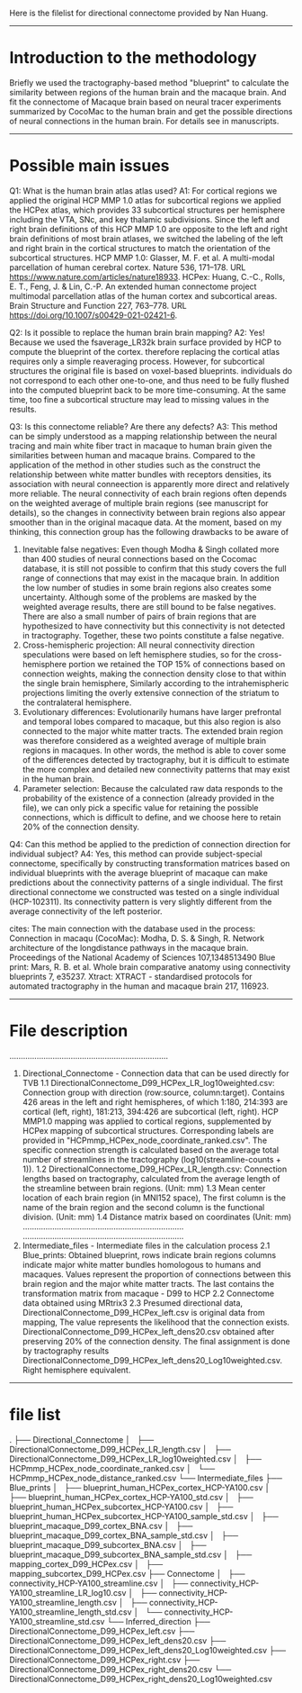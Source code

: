 Here is the filelist for directional connectome provided by Nan Huang.

----------------------------------------------------------------------
# Introduction to the methodology
Briefly we used the tractography-based method "blueprint" to calculate the similarity between regions of the human brain and the macaque brain. And fit the connectome of Macaque brain based on neural tracer experiments summarized by CocoMac to the human brain and get the possible directions of neural connections in the human brain. For details see in manuscripts.

----------------------------------------------------------------------
# Possible main issues
Q1: What is the human brain atlas atlas used?
A1: For cortical regions we applied the original HCP MMP 1.0 atlas for subcortical regions we applied the HCPex atlas, which provides 33 subcortical structures per hemisphere including the VTA, SNc, and key thalamic subdivisions. Since the left and right brain definitions of this HCP MMP 1.0 are opposite to the left and right brain definitions of most brain atlases, we switched the labeling of the left and right brain in the cortical structures to match the orientation of the subcortical structures.
HCP MMP 1.0: Glasser, M. F. et al. A multi-modal parcellation of human cerebral cortex. Nature 536, 171–178. URL https://www.nature.com/articles/nature18933.
HCPex: Huang, C.-C., Rolls, E. T., Feng, J. & Lin, C.-P. An extended human connectome project multimodal parcellation atlas of the human cortex and subcortical areas. Brain Structure and Function 227, 763–778. URL https://doi.org/10.1007/s00429-021-02421-6.

Q2: Is it possible to replace the human brain brain mapping?
A2: Yes! Because we used the fsaverage_LR32k brain surface provided by HCP to compute the blueprint of the cortex. therefore replacing the cortical atlas requires only a simple reaveraging process. However, for subcortical structures the original file is based on voxel-based blueprints. individuals do not correspond to each other one-to-one, and thus need to be fully flushed into the computed blueprint back to be more time-consuming. At the same time, too fine a subcortical structure may lead to missing values in the results.

Q3: Is this connectome reliable? Are there any defects?
A3: This method can be simply understood as a mapping relationship between the neural tracing and main white fiber tract in macaque to human brain given the similarities between human and macaque brains. Compared to the application of the method in other studies such as the construct the relationship between white matter bundles with receptors densities, its association with neural conneection is apparently more direct and relatively more reliable. The neural connectivity of each brain regions often depends on the weighted average of multiple brain regions (see manuscript for details), so the changes in connectivity between brain regions also appear smoother than in the original macaque data. 
At the moment, based on my thinking, this connection group has the following drawbacks to be aware of
1. Inevitable false negatives: Even though Modha & Singh collated more than 400 studies of neural connections based on the Cocomac database, it is still not possible to confirm that this study covers the full range of connections that may exist in the macaque brain. In addition the low number of studies in some brain regions also creates some uncertainty. Although some of the problems are masked by the weighted average results, there are still bound to be false negatives. There are also a small number of pairs of brain regions that are hypothesized to have connectivity but this connectivity is not detected in tractography. Together, these two points constitute a false negative.
2. Cross-hemispheric projection: All neural connectivity direction speculations were based on left hemisphere studies, so for the cross-hemisphere portion we retained the TOP 15% of connections based on connection weights, making the connection density close to that within the single brain hemisphere, Similarly according to the intrahemispheric projections limiting the overly extensive connection of the striatum to the contralateral hemisphere.
3. Evolutionary differences: Evolutionarily humans have larger prefrontal and temporal lobes compared to macaque, but this also region is also connected to the major white matter tracts. The extended brain region was therefore considered as a weighted average of multiple brain regions in macaques. In other words, the method is able to cover some of the differences detected by tractography, but it is difficult to estimate the more complex and detailed new connectivity patterns that may exist in the human brain.
4. Parameter selection: Because the calculated raw data responds to the probability of the existence of a connection (already provided in the file), we can only pick a specific value for retaining the possible connections, which is difficult to define, and we choose here to retain 20% of the connection density.

Q4: Can this method be applied to the prediction of connection direction for individual subject?
A4: Yes, this method can provide subject-special connectome, specifically by constructing transformation matrices based on individual blueprints with the average blueprint of macaque can make predictions about the connectivity patterns of a single individual. The first directional connectome we constructed was tested on a single individual (HCP-102311). Its connectivity pattern is very slightly different from the average connectivity of the left posterior.

cites:
The main connection with the database used in the process:
Connection in macaqu (CocoMac):  Modha, D. S. & Singh, R. Network architecture of the longdistance pathways in the macaque brain. Proceedings of the National Academy of Sciences 107,1348513490
Blue print: Mars, R. B. et al. Whole brain comparative anatomy using connectivity blueprints 7, e35237. 
Xtract: XTRACT - standardised protocols for automated tractography in the human and macaque brain 217, 116923.

----------------------------------------------------------------------
# File  description
......................................................................
1. Directional_Connectome - Connection data that can be used directly for TVB
1.1 DirectionalConnectome_D99_HCPex_LR_log10weighted.csv: Connection group with direction (row:source, column:target). Contains 426 areas in the left and right hemispheres, of which 1:180, 214:393 are cortical (left, right), 181:213, 394:426 are subcortical (left, right). HCP MMP1.0 mapping was applied to cortical regions, supplemented by HCPex mapping of subcortical structures. Corresponding labels are provided in "HCPmmp_HCPex_node_coordinate_ranked.csv". The specific connection strength is calculated based on the average total number of streamlines in the tractography (log10(streamline-counts + 1)). 
1.2 DirectionalConnectome_D99_HCPex_LR_length.csv: Connection lengths based on tractography, calculated from the average length of the streamline between brain regions. (Unit: mm)
1.3 Mean center location of each brain region (in MNI152 space), The first column is the name of the brain region and the second column is the functional division. (Unit: mm)
1.4 Distance matrix based on coordinates (Unit: mm)
.......................................................................
.......................................................................
2. Intermediate_files - Intermediate files in the calculation process
2.1 Blue_prints: Obtained blueprint, rows indicate brain regions columns indicate major white matter bundles homologous to humans and macaques. Values represent the proportion of connections between this brain region and the major white matter tracts. The last contains the transformation matrix from macaque - D99 to HCP
2.2 Connectome data obtained using MRtrix3
2.3 Presumed directional data, DirectionalConnectome_D99_HCPex_left.csv is original data from mapping, The value represents the likelihood that the connection exists. DirectionalConnectome_D99_HCPex_left_dens20.csv obtained after preserving 20% of the connection density. The final assignment is done by tractography results DirectionalConnectome_D99_HCPex_left_dens20_Log10weighted.csv. Right hemisphere equivalent.

----------------------------------------------------------------------
# file list
.
├── Directional_Connectome
│   ├── DirectionalConnectome_D99_HCPex_LR_length.csv
│   ├── DirectionalConnectome_D99_HCPex_LR_log10weighted.csv
│   ├── HCPmmp_HCPex_node_coordinate_ranked.csv
│   └── HCPmmp_HCPex_node_distance_ranked.csv
└── Intermediate_files
    ├── Blue_prints
    │   ├── blueprint_human_HCPex_cortex_HCP-YA100.csv
    │   ├── blueprint_human_HCPex_cortex_HCP-YA100_std.csv
    │   ├── blueprint_human_HCPex_subcortex_HCP-YA100.csv
    │   ├── blueprint_human_HCPex_subcortex_HCP-YA100_sample_std.csv
    │   ├── blueprint_macaque_D99_cortex_BNA.csv
    │   ├── blueprint_macaque_D99_cortex_BNA_sample_std.csv
    │   ├── blueprint_macaque_D99_subcortex_BNA.csv
    │   ├── blueprint_macaque_D99_subcortex_BNA_sample_std.csv
    │   ├── mapping_cortex_D99_HCPex.csv
    │   ├── mapping_subcortex_D99_HCPex.csv
    ├── Connectome
    │   ├── connectivity_HCP-YA100_streamline.csv
    │   ├── connectivity_HCP-YA100_streamline_LR_log10.csv
    │   ├── connectivity_HCP-YA100_streamline_length.csv
    │   ├── connectivity_HCP-YA100_streamline_length_std.csv
    │   └── connectivity_HCP-YA100_streamline_std.csv
    └── Inferred_direction
        ├── DirectionalConnectome_D99_HCPex_left.csv
        ├── DirectionalConnectome_D99_HCPex_left_dens20.csv
        ├── DirectionalConnectome_D99_HCPex_left_dens20_Log10weighted.csv
        ├── DirectionalConnectome_D99_HCPex_right.csv
        ├── DirectionalConnectome_D99_HCPex_right_dens20.csv
        └── DirectionalConnectome_D99_HCPex_right_dens20_Log10weighted.csv